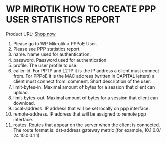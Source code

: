 # WP MIROTIK HOW TO CREATE PPP USER STATISTICS REPORT

Product URL: [Shop now](https://garazlab.com/product/wp-mikrotik-iot-plugin-for-realtime-network-management/)

1. Please go to WP Mikrotik > PPPoE User.
2. Please see PPP statistics report.
3. name. Name used for authentication.
4. password. Password used for authentication.
5. profile. The user profile to use.
6. caller-id. For PPTP and L2TP it is the IP address a client must connect from. For PPPoE it is the MAC address (written in CAPITAL letters) a client must connect from.
comment. Short description of the user.
7. limit-bytes-in. Maximal amount of bytes for a session that client can upload.
8. limit-bytes-out. Maximal amount of bytes for a session that client can download.
9. local-address. IP address that will be set locally on ppp interface.
10. remote-address. IP address that will be assigned to remote ppp interface.
11. routes. Routes that appear on the server when the client is connected. The route format is: dst-address gateway metric (for example, 10.1.0.0/ 24 10.0.0.1 1). 
